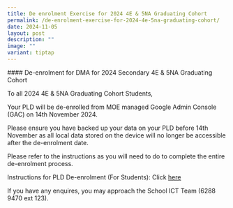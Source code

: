 ```yaml
---
title: De enrolment Exercise for 2024 4E & 5NA Graduating Cohort
permalink: /de-enrolment-exercise-for-2024-4e-5na-graduating-cohort/
date: 2024-11-05
layout: post
description: ""
image: ""
variant: tiptap
---
```

<p>#### De-enrolment for DMA for 2024 Secondary 4E &amp; 5NA Graduating Cohort</p>
<p>To all 2024 4E &amp; 5NA Graduating Cohort Students,</p>
<p>Your PLD will be de-enrolled from MOE managed Google Admin Console (GAC)
on 14th November 2024.</p>
<p>Please ensure you have backed up your data on your PLD before 14th November
as all local data stored on the device will no longer be accessible after
the de-enrolment date.</p>
<p>Please refer to the instructions as you will need to do to complete the
entire de-enrolment process.</p>
<p>Instructions for PLD De-enrolment (For Students): Click <a href="/files/For_Students__Instructions_for_PLD_De_enrolment__Chromebook____4E___5NA.pdf" rel="noopener nofollow" target="_blank">here</a>
</p>
<p>If you have any enquires, you may approach the School ICT Team (6288 9470
ext 123).</p>